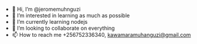 - 👋 Hi, I’m @jeromemuhnguzi
- 👀 I’m interested in learning as much as possible
- 🌱 I’m currently learning nodejs
- 💞️ I’m looking to collaborate on everything
- 📫 How to reach me +256752336340, kawamaramuhanguzi@gmail.com

<!---
jeromemuhnguzi/jeromemuhnguzi is a ✨ special ✨ repository because its `README.md` (this file) appears on your GitHub profile.
You can click the Preview link to take a look at your changes.
--->
